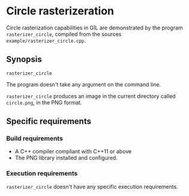 # Circle rasterizeration

Circle rasterization capabilities in GIL are demonstrated by the program `rasterizer_circle`, compiled from the sources `example/rasterizer_circle.cpp`.

## Synopsis
`rasterizer_circle`

The program doesn't take any argument on the command line.

`rasterizer_circle` produces an image in the current directory called `circle.png`, in the PNG format.

## Specific requirements

### Build requirements
- A C++ compiler compliant with C++11 or above
- The PNG library installed and configured.

### Execution requirements
`rasterizer_circle` doesn't have any specific execution requirements.
